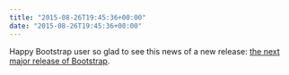 ```yaml
---
title: "2015-08-26T19:45:36+00:00"
date: "2015-08-26T19:45:36+00:00"
---
```


Happy Bootstrap user so glad to see this news of a new release: [the next major release of Bootstrap](http://blog.getbootstrap.com/2015/08/19/bootstrap-4-alpha/).
